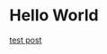 # Hello World
[test post](https://github.com/mh-github/mh-github.github.io/blob/master/test_post.md)
